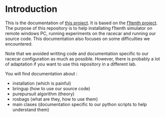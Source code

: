 # Introduction

This is the documentation of [this project](https://github.com/pe712/PSC). It is based on the [f1tenth project](https://f1tenth.org/learn.html). The purpose of this repository is to help installating f1tenth simulator on remote windows PC, running experiments on the racecar and running our source code. This documentation also focuses on some difficulties we encountered.

Note that we avoided writting code and documentation specific to our racecar configuration as much as possible. However, there is probably a lot of adaptation if you want to use this repository in a different lab.

You will find documentation about :
- installation (which is painful)
- bringup (how to use our source code)
- purepursuit algorithm (theory)
- rosbags (what are they, how to use them)
- main clases (documentation specific to our python scripts to help understand them)
